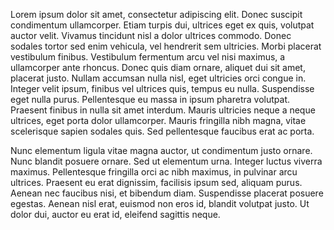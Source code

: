 Lorem ipsum dolor sit amet, consectetur adipiscing elit. Donec suscipit condimentum ullamcorper. Etiam turpis dui, ultrices eget ex quis, volutpat auctor velit. Vivamus tincidunt nisl a dolor ultrices commodo. Donec sodales tortor sed enim vehicula, vel hendrerit sem ultricies. Morbi placerat vestibulum finibus. Vestibulum fermentum arcu vel nisi maximus, a ullamcorper ante rhoncus. Donec quis diam ornare, aliquet dui sit amet, placerat justo. Nullam accumsan nulla nisl, eget ultricies orci congue in. Integer velit ipsum, finibus vel ultrices quis, tempus eu nulla. Suspendisse eget nulla purus. Pellentesque eu massa in ipsum pharetra volutpat. Praesent finibus in nulla sit amet interdum. Mauris ultricies neque a neque ultrices, eget porta dolor ullamcorper. Mauris fringilla nibh magna, vitae scelerisque sapien sodales quis. Sed pellentesque faucibus erat ac porta.


Nunc elementum ligula vitae magna auctor, ut condimentum justo ornare. Nunc blandit posuere ornare. Sed ut elementum urna. Integer luctus viverra maximus. Pellentesque fringilla orci ac nibh maximus, in pulvinar arcu ultrices. Praesent eu erat dignissim, facilisis ipsum sed, aliquam purus. Aenean nec faucibus nisi, et bibendum diam. Suspendisse placerat posuere egestas. Aenean nisl erat, euismod non eros id, blandit volutpat justo. Ut dolor dui, auctor eu erat id, eleifend sagittis neque.
